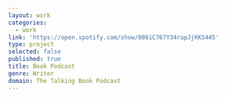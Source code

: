 ```yaml
---
layout: work
categories:
  - work
link: 'https://open.spotify.com/show/086iC767Y34rapJjKKS445'
type: project
selected: false
published: true
title: Book Podcast
genre: Writer
domain: The Talking Book Podcast
---
```


